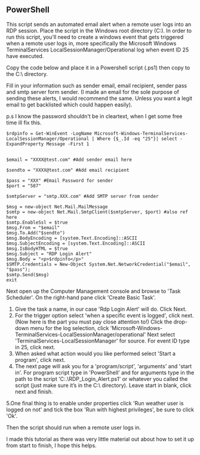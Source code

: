 ## PowerShell


This script sends an automated email alert when a remote user logs into an RDP session. Place the script in the Windows root directory (C:\).
In order to run this script, you'll need to create a windows event that gets triggered when a remote user logs in, more specifically the Microsoft Windows TerminalServices LocalSessionManager/Operational 
log when event ID 25 have executed.

Copy the code below and place it in a Powershell script (.ps1) then copy to the C:\ directory.

Fill in your information such as sender email, email recipient, sender pass and smtp server form sender.
(I made an email for the sole purpose of sending these alerts, I would recommend the same. Unless you want a legit email to get backlisted which could happen easily).

p.s I know the password shouldn't be in cleartext, when I get some free time ill fix this.

```
$rdpinfo = Get-WinEvent -LogName Microsoft-Windows-TerminalServices-LocalSessionManager/Operational | Where {$_.Id -eq "25"}| select -ExpandProperty Message -First 1


$email = "XXXX@test.com" #Add sender email here 

$sendto = "XXXX@test.com" #Add email recipient
 
$pass = "XXX" #Email Password for sender 
$port = "587"
 
$smtpServer = "smtp.XXX.com" #Add SMTP server from sender

$msg = new-object Net.Mail.MailMessage 
$smtp = new-object Net.Mail.SmtpClient($smtpServer, $port) #also ref here
$smtp.EnableSsl = $true 
$msg.From = "$email"  
$msg.To.Add("$sendto") 
$msg.BodyEncoding = [system.Text.Encoding]::ASCII 
$msg.SubjectEncoding = [system.Text.Encoding]::ASCII
$msg.IsBodyHTML = $true  
$msg.Subject = "RDP Login Alert" 
$msg.Body = "<p>$rdpinfo</p>"
$SMTP.Credentials = New-Object System.Net.NetworkCredential("$email", "$pass"); 
$smtp.Send($msg)
exit
```
Next open up the Computer Management console and browse to 'Task Scheduler'. On the right-hand pane click 'Create Basic Task'.

1. Give the task a name, in our case 'Rdp Login Alert' will do. Click Next.
2. For the trigger option select 'when a specific event is logged', click next.
   (Now here is the part you must pay close attention to!) Click the drop-down menu for the log selection, click 'Microsoft-Windows-        TerminalServices-LocalSessionManager/operational'
   Next select 'TerminalServices-LocalSessionManager' for source.
   For event ID type in 25, click next.
3. When asked what action would you like performed select 'Start a program', click next.
4.  The next page will ask you for a 'program/script', 'arguments' and 'start in'.
    For program script type in 'PowerShell' and for arguments type in the path to the script 'C:\.\RDP_Login_Alert.ps1' or whatever you     called the script (just make sure it’s in the C:\ directory). Leave start in blank, click next and finish.

5.One final thing is to enable under properties click 'Run weather user is logged on not' and tick the box 'Run with highest privileges', be sure to click 'Ok'.

Then the script should run when a remote user logs in. 

I made this tutorial as there was very little material out about how to set it up from start to finish, I hope this helps.
